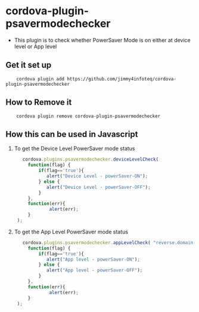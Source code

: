 # cordova-plugin-psavermodechecker

- This plugin is to check whether PowerSaver Mode is on either at device level or App level

## Get it set up

```
    cordova plugin add https://github.com/jimmy4infoteq/cordova-plugin-psavermodechecker
```

## How to Remove it
    
```
    cordova plugin remove cordova-plugin-psavermodechecker
```

## How this can be used in Javascript

1. To get the Device Level PowerSaver mode status
    
   ```javascript
      cordova.plugins.psavermodechecker.deviceLevelCheck(
        function(flag) {
            if(flag=='true'){
               alert("Device Level - powerSaver-ON"); 
            } else { 
               alert("Device Level - powerSaver-OFF"); 
            } 
        },
        function(err){ 
                alert(err); 
        }
    );
   ```
2. To get the App Level PowerSaver mode status
   ```javascript
      cordova.plugins.psavermodechecker.appLevelCheck( "reverse.domain.packageName",
        function(flag) {
            if(flag=='true'){
               alert("App level - powerSaver-ON"); 
            } else { 
               alert("App level - powerSaver-OFF"); 
            } 
        },
        function(err){ 
                alert(err); 
        }
    );
   ```
